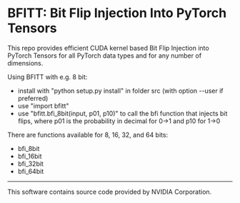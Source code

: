 # BFITT: Bit Flip Injection Into PyTorch Tensors
This repo provides efficient CUDA kernel based Bit Flip Injection into PyTorch Tensors for all PyTorch data types and for any number of dimensions.

Using BFITT with e.g. 8 bit:
- install with "python setup.py install" in folder src (with option --user if preferred)
- use "import bfitt"
- use "bfitt.bfi_8bit(input, p01, p10)" to call the bfi function that injects bit flips, where p01 is the probability in decimal for 0->1 and p10 for 1->0

There are functions available for 8, 16, 32, and 64 bits:
- bfi_8bit
- bfi_16bit
- bfi_32bit
- bfi_64bit

---
This software contains source code provided by NVIDIA Corporation.
